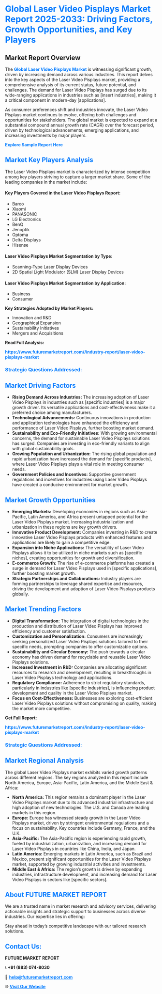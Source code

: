 <h1 style="color: #007BFF;">Global Laser Video Pisplays Market Report 2025-2033: Driving Factors, Growth Opportunities, and Key Players</h1>

<section id="overview">
<h2>Market Report Overview</h2>
<p>The <a href="https://www.futuremarketreport.com//industry-report/laser-video-pisplays-market" style="color: #007BFF; text-decoration: none;"><strong>Global Laser Video Pisplays Market</strong></a> is witnessing significant growth, driven by increasing demand across various industries. This report delves into the key aspects of the Laser Video Pisplays market, providing a comprehensive analysis of its current status, future potential, and challenges. The demand for Laser Video Pisplays has surged due to its wide-ranging applications in industries such as [insert industries], making it a critical component in modern-day [applications].</p>
<p>As consumer preferences shift and industries innovate, the Laser Video Pisplays market continues to evolve, offering both challenges and opportunities for stakeholders. The global market is expected to expand at a substantial compound annual growth rate (CAGR) over the forecast period, driven by technological advancements, emerging applications, and increasing investments by major players.</p>
</section>

<section id="overview">
<p><a href="https://www.futuremarketreport.com//request-sample/reportId=75429" style="color: #007BFF; text-decoration: none;"><strong>Explore Sample Report Here</strong></a></p>
</section>

<section id="key-players">
<h2 style="color: #007BFF;">Market Key Players Analysis</h2>
<p>The Laser Video Pisplays market is characterized by intense competition among key players striving to capture a larger market share. Some of the leading companies in the market include:</p>
<h4>Key Players Covered in the Laser Video Pisplays Report:</h4>
<ul><li>Barco</li><li>Xiaomi</li><li>PANASONIC</li><li>LG Electronics</li><li>BenQ</li><li>Jenoptik</li><li>Optoma</li><li>Delta Displays</li><li>Hisense</li></ul>
<h4>Laser Video Pisplays Market Segmentation by Type:</h4>
<ul><li>Scanning-Type Laser Display Devices</li><li>2D Spatial Light Modulator (SLM) Laser Display Devices</li></ul>

<h4>Laser Video Pisplays Market Segmentation by Application:</h4>
<ul><li>Business</li><li>Consumer</li></ul>
<p><strong>Key Strategies Adopted by Market Players:</strong></p>
<ul>
<li>Innovation and R&D</li>
<li>Geographical Expansion</li>
<li>Sustainability Initiatives</li>
<li>Mergers and Acquisitions</li>
</ul>
</section>

<section>
<p><strong>Read Full Analysis: </strong></p><a href="https://www.futuremarketreport.com//industry-report/laser-video-pisplays-market" style="color: #007BFF; text-decoration: none;"><strong>https://www.futuremarketreport.com//industry-report/laser-video-pisplays-market</strong></a>
<h3 style="color: #007BFF;">Strategic Questions Addressed:</h3>
</section>

<section id="driving-factors">
<h2 style="color: #007BFF;">Market Driving Factors</h2>
<ul>
<li><strong>Rising Demand Across Industries:</strong> The increasing adoption of Laser Video Pisplays in industries such as [specific industries] is a major growth driver. Its versatile applications and cost-effectiveness make it a preferred choice among manufacturers.</li>
<li><strong>Technological Advancements:</strong> Continuous innovations in production and application technologies have enhanced the efficiency and performance of Laser Video Pisplays, further boosting market demand.</li>
<li><strong>Sustainability and Eco-Friendly Initiatives:</strong> With growing environmental concerns, the demand for sustainable Laser Video Pisplays solutions has surged. Companies are investing in eco-friendly variants to align with global sustainability goals.</li>
<li><strong>Growing Population and Urbanization:</strong> The rising global population and rapid urbanization have increased the demand for [specific products], where Laser Video Pisplays plays a vital role in meeting consumer needs.</li>
<li><strong>Government Policies and Incentives:</strong> Supportive government regulations and incentives for industries using Laser Video Pisplays have created a conducive environment for market growth.</li>
</ul>
</section>

<section id="growth-opportunities">
<h2 style="color: #007BFF;">Market Growth Opportunities</h2>
<ul>
<li><strong>Emerging Markets:</strong> Developing economies in regions such as Asia-Pacific, Latin America, and Africa present untapped potential for the Laser Video Pisplays market. Increasing industrialization and urbanization in these regions are key growth drivers.</li>
<li><strong>Innovative Product Development:</strong> Companies investing in R&D to create innovative Laser Video Pisplays products with enhanced features and applications are likely to gain a competitive edge.</li>
<li><strong>Expansion into Niche Applications:</strong> The versatility of Laser Video Pisplays allows it to be utilized in niche markets such as [specific niches], creating opportunities for growth and diversification.</li>
<li><strong>E-commerce Growth:</strong> The rise of e-commerce platforms has created a surge in demand for Laser Video Pisplays used in [specific applications], further boosting market growth.</li>
<li><strong>Strategic Partnerships and Collaborations:</strong> Industry players are forming partnerships to leverage shared expertise and resources, driving the development and adoption of Laser Video Pisplays products globally.</li>
</ul>
</section>

<section id="trending-factors">
<h2 style="color: #007BFF;">Market Trending Factors</h2>
<ul>
<li><strong>Digital Transformation:</strong> The integration of digital technologies in the production and distribution of Laser Video Pisplays has improved efficiency and customer satisfaction.</li>
<li><strong>Customization and Personalization:</strong> Consumers are increasingly seeking personalized Laser Video Pisplays solutions tailored to their specific needs, prompting companies to offer customizable options.</li>
<li><strong>Sustainability and Circular Economy:</strong> The push towards a circular economy has driven demand for recyclable and reusable Laser Video Pisplays solutions.</li>
<li><strong>Increased Investment in R&D:</strong> Companies are allocating significant resources to research and development, resulting in breakthroughs in Laser Video Pisplays technology and applications.</li>
<li><strong>Regulatory Compliance:</strong> Adherence to strict regulatory standards, particularly in industries like [specific industries], is influencing product development and quality in the Laser Video Pisplays market.</li>
<li><strong>Focus on Cost-Effectiveness:</strong> Businesses are exploring cost-efficient Laser Video Pisplays solutions without compromising on quality, making the market more competitive.</li>
</ul>
</section>

<section>
<p><strong>Get Full Report: </strong></p><a href="https://www.futuremarketreport.com//industry-report/laser-video-pisplays-market" style="color: #007BFF; text-decoration: none;"><strong>https://www.futuremarketreport.com//industry-report/laser-video-pisplays-market</strong></a>
<h3 style="color: #007BFF;">Strategic Questions Addressed:</h3>
</section>


<section id="regional-analysis">
<h2 style="color: #007BFF;">Market Regional Analysis</h2>
<p>The global Laser Video Pisplays market exhibits varied growth patterns across different regions. The key regions analyzed in this report include North America, Europe, Asia-Pacific, Latin America, and the Middle East & Africa:</p>
<ul>
<li><strong>North America:</strong> This region remains a dominant player in the Laser Video Pisplays market due to its advanced industrial infrastructure and high adoption of new technologies. The U.S. and Canada are leading markets in this region.</li>
<li><strong>Europe:</strong> Europe has witnessed steady growth in the Laser Video Pisplays market, driven by stringent environmental regulations and a focus on sustainability. Key countries include Germany, France, and the U.K.</li>
<li><strong>Asia-Pacific:</strong> The Asia-Pacific region is experiencing rapid growth, fueled by industrialization, urbanization, and increasing demand for Laser Video Pisplays in countries like China, India, and Japan.</li>
<li><strong>Latin America:</strong> Emerging markets in Latin America, such as Brazil and Mexico, present significant opportunities for the Laser Video Pisplays market, supported by growing industrial activities and investments.</li>
<li><strong>Middle East & Africa:</strong> The region’s growth is driven by expanding industries, infrastructure development, and increasing demand for Laser Video Pisplays in sectors like [specific sectors].</li>
</ul>
</section>

<footer>
<h2 style="color: #007BFF;">About FUTURE MARKET REPORT</h2>
<p>We are a trusted name in market research and advisory services, delivering actionable insights and strategic support to businesses across diverse industries. Our expertise lies in offering:</p>

<p>Stay ahead in today’s competitive landscape with our tailored research solutions.</p>

<h2 style="color: #007BFF;">Contact Us:</h2>
<p><strong>FUTURE MARKET REPORT</strong></p>
<p>📞 <strong>+91 (883) 074-8030</strong></p>
<p>📧 <strong><a href="mailto:help@futuremarketreport.com" style="color: #007BFF;">help@futuremarketreport.com</a></strong></p>
<p>🌐 <strong><a href="https://www.futuremarketreport.com/" style="color: #007BFF;">Visit Our Website</a></strong></p>
</footer>
